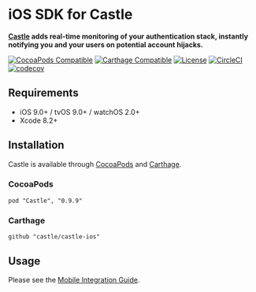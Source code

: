 # iOS SDK for Castle

**[Castle](https://castle.io) adds real-time monitoring of your authentication stack, instantly notifying you and your users on potential account hijacks.**

[![CocoaPods Compatible](https://img.shields.io/cocoapods/v/Castle.svg)](https://img.shields.io/cocoapods/v/Castle.svg)
[![Carthage Compatible](https://img.shields.io/badge/Carthage-compatible-4BC51D.svg?style=flat)](https://github.com/Carthage/Carthage)
[![License](https://img.shields.io/cocoapods/l/Castle.svg?style=flat)](http://cocoapods.org/pods/Castle)
[![CircleCI](https://circleci.com/gh/castle/castle-ios.svg?style=shield)](https://circleci.com/gh/castle/castle-ios)
[![codecov](https://codecov.io/gh/castle/castle-ios/branch/master/graph/badge.svg)](https://codecov.io/gh/castle/castle-ios)

## Requirements

- iOS 9.0+ / tvOS 9.0+ / watchOS 2.0+
- Xcode 8.2+

## Installation

Castle is available through [CocoaPods](http://cocoapods.org) and [Carthage](https://github.com/Carthage/Carthage).

### CocoaPods

```
pod "Castle", "0.9.9"
```

### Carthage

```
github "castle/castle-ios"
```
## Usage

Please see the [Mobile Integration Guide](https://castle.io/docs/mobile).
